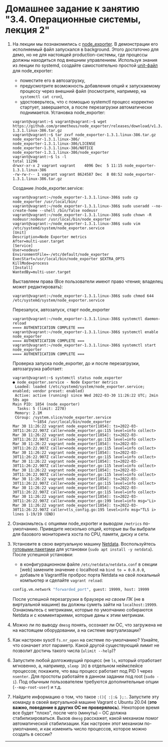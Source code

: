 # Домашнее задание к занятию "3.4. Операционные системы, лекция 2"

1. На лекции мы познакомились с [node_exporter](https://github.com/prometheus/node_exporter/releases). В демонстрации его исполняемый файл запускался в background. Этого достаточно для демо, но не для настоящей production-системы, где процессы должны находиться под внешним управлением. Используя знания из лекции по systemd, создайте самостоятельно простой [unit-файл](https://www.freedesktop.org/software/systemd/man/systemd.service.html) для node_exporter:

    * поместите его в автозагрузку,
    * предусмотрите возможность добавления опций к запускаемому процессу через внешний файл (посмотрите, например, на `systemctl cat cron`),
    * удостоверьтесь, что с помощью systemctl процесс корректно стартует, завершается, а после перезагрузки автоматически поднимается.
    Установка node_exporter:
    ```
   vagrant@vagrant:~$ vagrant@vagrant:~$ wget https://github.com/prometheus/node_exporter/releases/download/v1.3.1/node_exporter-1.3.1.linux-386.tar.gz
   vagrant@vagrant:~$ tar zxvf node_exporter-1.3.1.linux-386.tar.gz
   node_exporter-1.3.1.linux-386/
   node_exporter-1.3.1.linux-386/LICENSE
   node_exporter-1.3.1.linux-386/NOTICE
   node_exporter-1.3.1.linux-386/node_exporter
   vagrant@vagrant:~$ ls -l
   total 11296
   drwxr-xr-x 2 vagrant vagrant    4096 Dec  5 11:15 node_exporter-1.3.1.linux-386
   -rw-rw-r-- 1 vagrant vagrant 8624587 Dec  8 08:52 node_exporter-1.3.1.linux-386.tar.gz
    ```
   Создание /node_exporter.service:
    ```
   vagrant@vagrant:~/node_exporter-1.3.1.linux-386$ sudo cp node_exporter /usr/local/bin/
   vagrant@vagrant:~/node_exporter-1.3.1.linux-386$ sudo useradd --no-create-home --shell /bin/false nodeusr
   vagrant@vagrant:~/node_exporter-1.3.1.linux-386$ sudo chown -R nodeusr:nodeusr /usr/local/bin/node_exporter
   vagrant@vagrant:~/node_exporter-1.3.1.linux-386$ sudo vim /etc/systemd/system/node_exporter.service
   [Unit]
   Description=Node Exporter metrics
   After=multi-user.target
   [Service]
   User=nodeusr
   EnvironmentFile=-/etc/default/node_exporter
   ExecStart=/usr/local/bin/node_exporter $EXTRA_OPTS
   KillMode=process
   [Install]
   WantedBy=multi-user.target
    ```   
    Выставляем права (Все пользователи имеют право чтения; владелец может редактировать):
    ``` 
    vagrant@vagrant:~/node_exporter-1.3.1.linux-386$ sudo chmod 644 /etc/systemd/system/node_exporter.service
    ```        
   Перезапуск, автозапуск, старт node_exporter
    ```
    vagrant@vagrant:~/node_exporter-1.3.1.linux-386$ systemctl daemon-reload
   ==== AUTHENTICATION COMPLETE ===
   vagrant@vagrant:~/node_exporter-1.3.1.linux-386$ systemctl enable node_exporter
   ==== AUTHENTICATION COMPLETE ===
   vagrant@vagrant:~/node_exporter-1.3.1.linux-386$ systemctl start node_exporter
   ==== AUTHENTICATION COMPLETE ===
    ```
    Проверка запуска node_exporter, до и после перезагрузки, автозагрузка работает:
    ```    
    vagrant@vagrant:~$ systemctl status node_exporter
   ● node_exporter.service - Node Exporter metrics
     Loaded: loaded (/etc/systemd/system/node_exporter.service; enabled; vendor preset: enabled)
     Active: active (running) since Wed 2022-03-30 11:26:22 UTC; 2min 50s ago
   Main PID: 1854 (node_exporter)
      Tasks: 5 (limit: 2278)
     Memory: 2.1M
     CGroup: /system.slice/node_exporter.service
             └─1854 /usr/local/bin/node_exporter
   Mar 30 11:26:22 vagrant node_exporter[1854]: ts=2022-03-30T11:26:22.907Z caller=node_exporter.go:115 level=info collect>
   Mar 30 11:26:22 vagrant node_exporter[1854]: ts=2022-03-30T11:26:22.907Z caller=node_exporter.go:115 level=info collect>
   Mar 30 11:26:22 vagrant node_exporter[1854]: ts=2022-03-30T11:26:22.907Z caller=node_exporter.go:115 level=info collect>
   Mar 30 11:26:22 vagrant node_exporter[1854]: ts=2022-03-30T11:26:22.907Z caller=node_exporter.go:115 level=info collect>
   Mar 30 11:26:22 vagrant node_exporter[1854]: ts=2022-03-30T11:26:22.907Z caller=node_exporter.go:115 level=info collect>
   Mar 30 11:26:22 vagrant node_exporter[1854]: ts=2022-03-30T11:26:22.907Z caller=node_exporter.go:115 level=info collect>
   Mar 30 11:26:22 vagrant node_exporter[1854]: ts=2022-03-30T11:26:22.907Z caller=node_exporter.go:115 level=info collect>
   Mar 30 11:26:22 vagrant node_exporter[1854]: ts=2022-03-30T11:26:22.907Z caller=node_exporter.go:115 level=info collect>
   Mar 30 11:26:22 vagrant node_exporter[1854]: ts=2022-03-30T11:26:22.907Z caller=node_exporter.go:199 level=info msg="Li>
   Mar 30 11:26:22 vagrant node_exporter[1854]: ts=2022-03-30T11:26:22.907Z caller=tls_config.go:195 level=info msg="TLS i>   
   lines 1-19/19 (END)
    ```    
    
    
1. Ознакомьтесь с опциями node_exporter и выводом `/metrics` по-умолчанию. Приведите несколько опций, которые вы бы выбрали для базового мониторинга хоста по CPU, памяти, диску и сети.
1. Установите в свою виртуальную машину [Netdata](https://github.com/netdata/netdata). Воспользуйтесь [готовыми пакетами](https://packagecloud.io/netdata/netdata/install) для установки (`sudo apt install -y netdata`). После успешной установки:
    * в конфигурационном файле `/etc/netdata/netdata.conf` в секции [web] замените значение с localhost на `bind to = 0.0.0.0`,
    * добавьте в Vagrantfile проброс порта Netdata на свой локальный компьютер и сделайте `vagrant reload`:

    ```bash
    config.vm.network "forwarded_port", guest: 19999, host: 19999
    ```

    После успешной перезагрузки в браузере *на своем ПК* (не в виртуальной машине) вы должны суметь зайти на `localhost:19999`. Ознакомьтесь с метриками, которые по умолчанию собираются Netdata и с комментариями, которые даны к этим метрикам.

1. Можно ли по выводу `dmesg` понять, осознает ли ОС, что загружена не на настоящем оборудовании, а на системе виртуализации?
1. Как настроен sysctl `fs.nr_open` на системе по-умолчанию? Узнайте, что означает этот параметр. Какой другой существующий лимит не позволит достичь такого числа (`ulimit --help`)?
1. Запустите любой долгоживущий процесс (не `ls`, который отработает мгновенно, а, например, `sleep 1h`) в отдельном неймспейсе процессов; покажите, что ваш процесс работает под PID 1 через `nsenter`. Для простоты работайте в данном задании под root (`sudo -i`). Под обычным пользователем требуются дополнительные опции (`--map-root-user`) и т.д.
1. Найдите информацию о том, что такое `:(){ :|:& };:`. Запустите эту команду в своей виртуальной машине Vagrant с Ubuntu 20.04 (**это важно, поведение в других ОС не проверялось**). Некоторое время все будет "плохо", после чего (минуты) – ОС должна стабилизироваться. Вызов `dmesg` расскажет, какой механизм помог автоматической стабилизации. Как настроен этот механизм по-умолчанию, и как изменить число процессов, которое можно создать в сессии?

 
 ---
